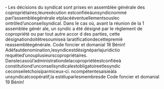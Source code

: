 ‐ Les décisions du syndicat sont prises en assemblée générale des copropriétaires;leurexécution estconfiéeàunsyndicnommé parl’assembléegénérale etplacééventuellementsouslec ontrôled’unconseilsyndical.
Dans le cas où, avant la réunion de la 1 assemblée génér ale, un syndic a été désigné par le règlement de copropriété ou par tout autre accor d des parties, cette désignationdoitêtresoumiseà laratificationdecettepremiè reassembléegénérale.
Code foncier et domanial 18
Bénin!
Adéfautdenomination,lesyndicestdésignéparlajuridictio requêted’unouplusieurscopropriétaires.
Danslecasoùl’administrationdelacopropriétéestconfiéeà constitutiond’unconseilsyndicalestobligatoireetlesyndic ceconseiletchoisiparmiceux‐ci.
ncompétentesaisieàla
unsyndicatcoopératif,la estéluparlesmembresde
Code foncier et domanial 19
Bénin!